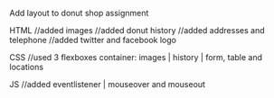 Add layout to donut shop assignment

HTML
//added images
//added donut history
//added addresses and telephone
//added twitter and facebook logo

CSS
//used 3 flexboxes container: images | history | form, table and locations

JS
//added eventlistener | mouseover and mouseout
